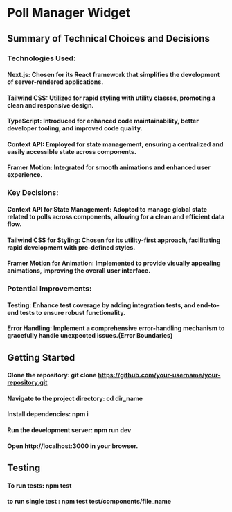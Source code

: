 
# Poll Manager Widget

## Summary of Technical Choices and Decisions

### Technologies Used:
#### Next.js: Chosen for its React framework that simplifies the development of server-rendered applications.
#### Tailwind CSS: Utilized for rapid styling with utility classes, promoting a clean and responsive design.
#### TypeScript: Introduced for enhanced code maintainability, better developer tooling, and improved code quality.
#### Context API: Employed for state management, ensuring a centralized and easily accessible state across components.
#### Framer Motion: Integrated for smooth animations and enhanced user experience.

### Key Decisions:
#### Context API for State Management: Adopted to manage global state related to polls across components, allowing for a clean and efficient data flow.
#### Tailwind CSS for Styling: Chosen for its utility-first approach, facilitating rapid development with pre-defined styles.
#### Framer Motion for Animation: Implemented to provide visually appealing animations, improving the overall user interface.

### Potential Improvements:
#### Testing: Enhance test coverage by adding integration tests, and end-to-end tests to ensure robust functionality.
#### Error Handling: Implement a comprehensive error-handling mechanism to gracefully handle unexpected issues.(Error Boundaries)


## Getting Started

#### Clone the repository: git clone https://github.com/your-username/your-repository.git
#### Navigate to the project directory: cd dir_name
#### Install dependencies: npm i 
#### Run the development server: npm run dev
#### Open http://localhost:3000 in your browser.

## Testing

#### To run tests: npm test
#### to run single test : npm test __test__/components/file_name



